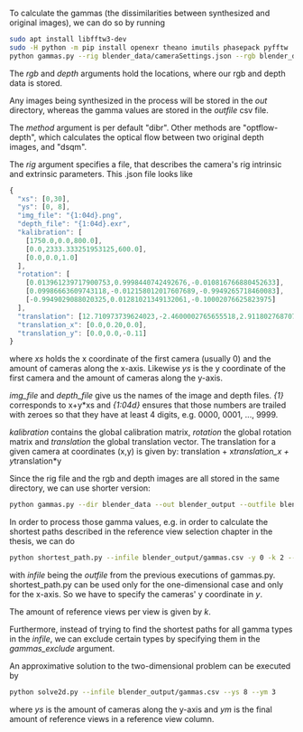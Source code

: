 To calculate the gammas (the dissimilarities between synthesized and original images), we can do so by running

```bash
sudo apt install libfftw3-dev
sudo -H python -m pip install openexr theano imutils phasepack pyfftw 
python gammas.py --rig blender_data/cameraSettings.json --rgb blender_data --depth blender_data --out blender_output --outfile blender_output/gammas.csv --method dibr
```
The *rgb* and *depth* arguments hold the locations, where our rgb and depth data is stored.

Any images being synthesized in the process will be stored in the *out* directory, whereas the gamma values are stored in the *outfile* csv file.

The *method* argument is per default "dibr". Other methods are "optflow-depth", which calculates the optical flow between two original depth images, and "dsqm".

The *rig* argument specifies a file, that describes the camera's rig intrinsic and extrinsic parameters. This .json file looks like

```javascript
{
  "xs": [0,30],
  "ys": [0, 8],
  "img_file": "{1:04d}.png",
  "depth_file": "{1:04d}.exr",
  "kalibration": [
    [1750.0,0.0,800.0],
    [0.0,2333.333251953125,600.0],
    [0.0,0.0,1.0]
  ],
  "rotation": [
    [0.013961239717900753,0.9998440742492676,-0.010816766880452633],
    [0.09986663609743118,-0.012158012017607689,-0.9949265718460083],
    [-0.9949029088020325,0.01281021349132061,-0.10002076625823975]
  ],
  "translation": [12.710973739624023,-2.4600002765655518,2.9118027687072754],
  "translation_x": [0.0,0.20,0.0],
  "translation_y": [0.0,0.0,-0.11]
}
```

where *xs* holds the x coordinate of the first camera (usually 0) and the amount of cameras along the x-axis. Likewise *ys* is the y coordinate of the first camera and the amount of cameras along the y-axis.

*img_file* and *depth_file* give us the names of the image and depth files. *{1}* corresponds to x+y*xs and *{1:04d}* ensures that those numbers are trailed with zeroes so that they have at least 4 digits, e.g. 0000, 0001, ..., 9999.

*kalibration* contains the global calibration matrix, *rotation* the global rotation matrix and *translation* the global translation vector. The translation for a given camera at coordinates (x,y) is given by: translation + x*translation_x + y*translation*y

Since the rig file and the rgb and depth images are all stored in the same directory, we can use shorter version:

```bash
python gammas.py --dir blender_data --out blender_output --outfile blender_output/gammas.csv
```

In order to process those gamma values, e.g. in order to calculate the shortest paths described in the reference view selection chapter in the thesis, we can do

```bash
python shortest_path.py --infile blender_output/gammas.csv -y 0 -k 2 --gammas_exclude dsqm
```

with *infile* being the *outfile* from the previous executions of gammas.py. shortest_path.py can be used only for the one-dimensional case and only for the x-axis. So we have to specify the cameras' y coordinate in *y*.

The amount of reference views per view is given by *k*.

Furthermore, instead of trying to find the shortest paths for all gamma types in the *infile*, we can exclude certain types by specifying them in the *gammas_exclude* argument.

An approximative solution to the two-dimensional problem can be executed by

```bash
python solve2d.py --infile blender_output/gammas.csv --ys 8 --ym 3
```

where *ys* is the amount of cameras along the y-axis and *ym* is the final amount of reference views in a reference view column.
